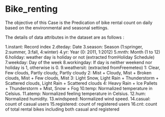 # Bike_renting
The objective of this Case is the Predication of bike rental count on daily based on the
environmental and seasonal settings.

The details of data attributes in the dataset are as follows :

1.instant: Record index
2.dteday: Date
3.season: Season (1:springer, 2:summer, 3:fall, 4:winter)
4.yr: Year (0: 2011, 1:2012)
5.mnth: Month (1 to 12)
6.holiday: weather day is holiday or not (extracted fromHoliday Schedule)
7.weekday: Day of the week
8.workingday: If day is neither weekend nor holiday is 1, otherwise is 0.
9.weathersit: (extracted fromFreemeteo)
    1: Clear, Few clouds, Partly cloudy, Partly cloudy
    2: Mist + Cloudy, Mist + Broken clouds, Mist + Few clouds, Mist
    3: Light Snow, Light Rain + Thunderstorm + Scattered clouds, Light Rain + Scattered
    clouds
    4: Heavy Rain + Ice Pallets + Thunderstorm + Mist, Snow + Fog
10.temp: Normalized temperature in Celsius. 
11.atemp: Normalized feeling temperature in Celsius. 
12.hum: Normalized humidity. 
13.windspeed: Normalized wind speed. 
14.casual: count of casual users
15.registered: count of registered users
16.cnt: count of total rental bikes including both casual and registered
